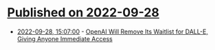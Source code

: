 # [Published on 2022-09-28](index.md)

* [2022-09-28, 15:07:00](https://tech.slashdot.org/story/22/09/28/156252/openai-will-remove-its-waitlist-for-dall-e-giving-anyone-immediate-access?utm_source=rss1.0mainlinkanon&utm_medium=feed) - [OpenAI Will Remove Its Waitlist for DALL-E, Giving Anyone Immediate Access](https://tech.slashdot.org/story/22/09/28/156252/openai-will-remove-its-waitlist-for-dall-e-giving-anyone-immediate-access?utm_source=rss1.0mainlinkanon&utm_medium=feed)
